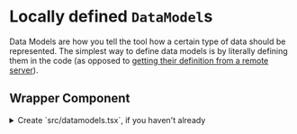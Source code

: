 # Locally defined `DataModel`s

Data Models are how you tell the tool how a certain type of data should be represented. The simplest
way to define data models is by literally defining them in the code (as opposed to [getting their
definition from a remote server](./RemoteDataModel.md)).


## Wrapper Component
<details>
<summary>Create `src/datamodels.tsx`, if you haven't already</summary>

Data Models are defined at the top level of the project, within a wrapper component. If you haven't
already, create a file called `src/datamodels.tsx` and put this inside (note this assumes next.js,
make the relevant changes if you are using a different tool):
```typescript
import { useRouter } from 'next/router';

import {
  DataModels,
  AdminContextProvider,
  queryParameterStateCache,
} from '@/admin';

export default function AllDataModels({ children }: { children: React.ReactNode}) {
  return (
    <div style={{ padding: 8 }}>
      <AdminContextProvider stateCache={queryParameterStateCache} nextRouter={useRouter()}>
        <DataModels>
          {/* Put all data models here! */}

          {children}
        </DataModels>
      </AdminContextProvider>
    </div>
  );
}
```

Now, anytime you implement an admin-related page, surround the admin specific components in
`<AllDataModels> {/* ... */} </AllDataModels`.

</summary>

## Example
```typescript
import { DataModel, PrimaryKeyField } from '@/admin';

// Example type data to give an idea of this demo schema:
export type Vehicle = {
  id: string,
  name: string,
  hasBrakes: boolean,
  type: 'car' | 'truck',
  numberOfWheels: number | null,
  metadata: any, /* some sort of json... */
  driverId: Person['id'],
};

// Then, in the `AllDataModels` wrapper component:
<DataModel<Vehicle>
  // "name" can be any string you want and will act as an identifier used in other places
  // to refer to this data model.
  name="vehicle"

  // Define english-language ways of rendering this model's name.
  // These could / maybe should be autogenerated in the future.
  singularDisplayName="Vehicle"
  pluralDisplayName="Vehicles"

  // Tell the data model how to perform CRUDL actions against a server
  fetchPageOfData={/* see below for an implementation of this */ }
  fetchItem={/* see below for an implementation of this */ }
  // createItem (optional)
  // updateItem (optional)
  // deleteItem (optional)

  // This function should return a unique value for every data model entry for react keying
  // purposes.
  keyGenerator={vehicle => vehicle.id}

  // Define how to navigate to the list, detail, and creation pages for this data model
  //
  // Note that these aren't required, but if you don't specify the applicable ones (ie, if you can't
  // create a data model in the admin, don't specify that one), then users won't be able to navigate
  // between the relevant pages.
  listLink={{ type: 'next-link' as const, href: `/admin/vehicles` }}
  detailLinkGenerator={vehicle => ({ type: 'next-link' as const, href: `/admin/vehicles/${vehicle.id}` })}
  createLink={{ type: 'next-link', href: `/admin/vehicles/new` }}
>
  {/*
  Fields go in here!
  For more info, see https://bread-1.gitbook.io/react-admin-contraption/data-models/fields
  */}

  <PrimaryKeyField
    name="id"
    singularDisplayName="Id"
    pluralDisplayName="Ids"
    sortable
  />
</DataModel>
```

#### `fetchPageOfData` / `fetchItem` / etc
These functions must be implemented for each data model and tell it how it can get data from a
server somewhere. Each is a very generic interface that can be implemented no matter the underlying
technology the project uses.

If you'd like to have these be automatically generated for you, read more about [remote data models](./RemoteDataModel.md).

```typescript
const fetchPageOfData = useCallback(async (
  page: number,
  filters: Array<[Array<string>, any]>,
  sort: Sort | null,
  searchText: string,
  // NOTE: optionally, this `AbortSignal` can be passed into whatever request making mechanism you
  // are using to auto cancel old requests when a user changes things while the app is loading.
  signal: AbortSignal
) => {
  const qs = new URLSearchParams();

  if (filters || searchText.length > 0) {
    for (const [[name, ..._rest], value] of filters) {
      qs.set(name, value);
    }
  }
  if (searchText.length > 0) {
    qs.set('title', searchText);
  }

  const response = await fetch(`http://localhost:3003/vehicles?${qs.toString()}`, { signal });
  if (!response.ok) {
    throw new Error(`Error fetching vehicles: received ${response.status} ${await response.text()}`)
  }

  const body = await response.json();

  return {
    // This api endpoint isn't paginated, but in the real world, you probably would want it to be
    // (which would mean setting `nextPageAvailable` / `totalCount` accordingly)
    nextPageAvailable: false,
    totalCount: body.length,
    data: body,
  };
}, []);

const fetchItem = useCallback(async (itemKey: string, signal: AbortSignal) => {
  const response = await fetch(`http://localhost:3003/vehicles/${itemKey}`, { signal });
  if (!response.ok) {
    throw new Error(`Error fetching vehicle with id ${itemKey}: received ${response.status} ${await response.text()}`)
  }

  return response.json();
}, []);

// createItem, updateItem, and deleteItem are similar, but handle their respective CRUD actions
// Look at the code / typescript types if you want to understand the exact parameters here, but
// they are relatively straightforward
```
